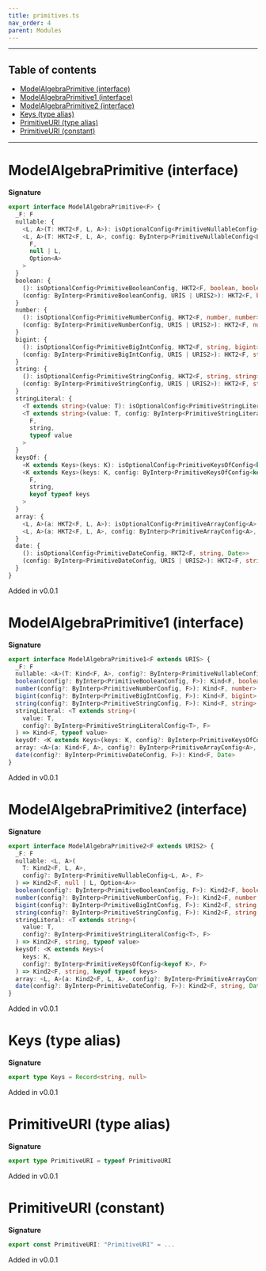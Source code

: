```yaml
---
title: primitives.ts
nav_order: 4
parent: Modules
---
```


---

<h2 class="text-delta">Table of contents</h2>

- [ModelAlgebraPrimitive (interface)](#modelalgebraprimitive-interface)
- [ModelAlgebraPrimitive1 (interface)](#modelalgebraprimitive1-interface)
- [ModelAlgebraPrimitive2 (interface)](#modelalgebraprimitive2-interface)
- [Keys (type alias)](#keys-type-alias)
- [PrimitiveURI (type alias)](#primitiveuri-type-alias)
- [PrimitiveURI (constant)](#primitiveuri-constant)

---

# ModelAlgebraPrimitive (interface)

**Signature**

```ts
export interface ModelAlgebraPrimitive<F> {
  _F: F
  nullable: {
    <L, A>(T: HKT2<F, L, A>): isOptionalConfig<PrimitiveNullableConfig<L, A>, HKT2<F, null | L, Option<A>>>
    <L, A>(T: HKT2<F, L, A>, config: ByInterp<PrimitiveNullableConfig<L, A>, URIS | URIS2>): HKT2<
      F,
      null | L,
      Option<A>
    >
  }
  boolean: {
    (): isOptionalConfig<PrimitiveBooleanConfig, HKT2<F, boolean, boolean>>
    (config: ByInterp<PrimitiveBooleanConfig, URIS | URIS2>): HKT2<F, boolean, boolean>
  }
  number: {
    (): isOptionalConfig<PrimitiveNumberConfig, HKT2<F, number, number>>
    (config: ByInterp<PrimitiveNumberConfig, URIS | URIS2>): HKT2<F, number, number>
  }
  bigint: {
    (): isOptionalConfig<PrimitiveBigIntConfig, HKT2<F, string, bigint>>
    (config: ByInterp<PrimitiveBigIntConfig, URIS | URIS2>): HKT2<F, string, bigint>
  }
  string: {
    (): isOptionalConfig<PrimitiveStringConfig, HKT2<F, string, string>>
    (config: ByInterp<PrimitiveStringConfig, URIS | URIS2>): HKT2<F, string, string>
  }
  stringLiteral: {
    <T extends string>(value: T): isOptionalConfig<PrimitiveStringLiteralConfig<T>, HKT2<F, string, typeof value>>
    <T extends string>(value: T, config: ByInterp<PrimitiveStringLiteralConfig<T>, URIS | URIS2>): HKT2<
      F,
      string,
      typeof value
    >
  }
  keysOf: {
    <K extends Keys>(keys: K): isOptionalConfig<PrimitiveKeysOfConfig<keyof K>, HKT2<F, string, keyof typeof keys>>
    <K extends Keys>(keys: K, config: ByInterp<PrimitiveKeysOfConfig<keyof K>, URIS | URIS2>): HKT2<
      F,
      string,
      keyof typeof keys
    >
  }
  array: {
    <L, A>(a: HKT2<F, L, A>): isOptionalConfig<PrimitiveArrayConfig<A>, HKT2<F, Array<L>, Array<A>>>
    <L, A>(a: HKT2<F, L, A>, config: ByInterp<PrimitiveArrayConfig<A>, URIS | URIS2>): HKT2<F, Array<L>, Array<A>>
  }
  date: {
    (): isOptionalConfig<PrimitiveDateConfig, HKT2<F, string, Date>>
    (config: ByInterp<PrimitiveDateConfig, URIS | URIS2>): HKT2<F, string, Date>
  }
}
```

Added in v0.0.1

# ModelAlgebraPrimitive1 (interface)

**Signature**

```ts
export interface ModelAlgebraPrimitive1<F extends URIS> {
  _F: F
  nullable: <A>(T: Kind<F, A>, config?: ByInterp<PrimitiveNullableConfig<unknown, A>, F>) => Kind<F, Option<A>>
  boolean(config?: ByInterp<PrimitiveBooleanConfig, F>): Kind<F, boolean>
  number(config?: ByInterp<PrimitiveNumberConfig, F>): Kind<F, number>
  bigint(config?: ByInterp<PrimitiveBigIntConfig, F>): Kind<F, bigint>
  string(config?: ByInterp<PrimitiveStringConfig, F>): Kind<F, string>
  stringLiteral: <T extends string>(
    value: T,
    config?: ByInterp<PrimitiveStringLiteralConfig<T>, F>
  ) => Kind<F, typeof value>
  keysOf: <K extends Keys>(keys: K, config?: ByInterp<PrimitiveKeysOfConfig<keyof K>, F>) => Kind<F, keyof typeof keys>
  array: <A>(a: Kind<F, A>, config?: ByInterp<PrimitiveArrayConfig<A>, F>) => Kind<F, Array<A>>
  date(config?: ByInterp<PrimitiveDateConfig, F>): Kind<F, Date>
}
```

Added in v0.0.1

# ModelAlgebraPrimitive2 (interface)

**Signature**

```ts
export interface ModelAlgebraPrimitive2<F extends URIS2> {
  _F: F
  nullable: <L, A>(
    T: Kind2<F, L, A>,
    config?: ByInterp<PrimitiveNullableConfig<L, A>, F>
  ) => Kind2<F, null | L, Option<A>>
  boolean(config?: ByInterp<PrimitiveBooleanConfig, F>): Kind2<F, boolean, boolean>
  number(config?: ByInterp<PrimitiveNumberConfig, F>): Kind2<F, number, number>
  bigint(config?: ByInterp<PrimitiveBigIntConfig, F>): Kind2<F, string, bigint>
  string(config?: ByInterp<PrimitiveStringConfig, F>): Kind2<F, string, string>
  stringLiteral: <T extends string>(
    value: T,
    config?: ByInterp<PrimitiveStringLiteralConfig<T>, F>
  ) => Kind2<F, string, typeof value>
  keysOf: <K extends Keys>(
    keys: K,
    config?: ByInterp<PrimitiveKeysOfConfig<keyof K>, F>
  ) => Kind2<F, string, keyof typeof keys>
  array: <L, A>(a: Kind2<F, L, A>, config?: ByInterp<PrimitiveArrayConfig2<L, A>, F>) => Kind2<F, Array<L>, Array<A>>
  date(config?: ByInterp<PrimitiveDateConfig, F>): Kind2<F, string, Date>
}
```

Added in v0.0.1

# Keys (type alias)

**Signature**

```ts
export type Keys = Record<string, null>
```

Added in v0.0.1

# PrimitiveURI (type alias)

**Signature**

```ts
export type PrimitiveURI = typeof PrimitiveURI
```

Added in v0.0.1

# PrimitiveURI (constant)

**Signature**

```ts
export const PrimitiveURI: "PrimitiveURI" = ...
```

Added in v0.0.1
